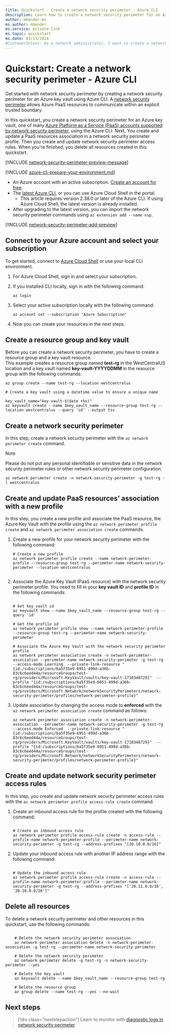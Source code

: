 ```yaml
---
title: Quickstart - Create a network security perimeter - Azure CLI
description: Learn how to create a network security perimeter for an Azure resource using Azure CLI. This example demonstrates the creation of a network security perimeter for an Azure Key Vault.
author: mbender-ms
ms.author: mbender
ms.service: private-link
ms.topic: quickstart
ms.date: 03/13/2024
#CustomerIntent: As a network administrator, I want to create a network security perimeter for an Azure resource using Azure CLI, so that I can control the network traffic to and from the resource.
---
```


# Quickstart: Create a network security perimeter - Azure CLI

Get started with network security perimeter by creating a network security perimeter for an Azure key vault using Azure CLI. A [network security perimeter](network-security-perimeter-concepts.md) allows Azure PaaS resources to communicate within an explicit trusted boundary.

In this quickstart, you create a network security perimeter for an Azure key vault, one of many [Azure Platform as a Service (PaaS) accounts supported by network security perimeter](./network-security-perimeter-concepts.md#onboarded-private-link-resources), using the Azure CLI. Next, You create and update a PaaS resources association in a network security perimeter profile. Then you create and update network security perimeter access rules. When you're finished, you delete all resources created in this quickstart.

[!INCLUDE [network-security-perimeter-preview-message](../../includes/network-security-perimeter-preview-message.md)]

[!INCLUDE [azure-cli-prepare-your-environment.md](~/reusable-content/azure-cli/azure-cli-prepare-your-environment.md)]

- An Azure account with an active subscription. [Create an account for free](https://azure.microsoft.com/free/?WT.mc_id=A261C142F).
- The [latest Azure CLI](/cli/azure/install-azure-cli), or you can use Azure Cloud Shell in the portal.
  - This article requires version 2.38.0 or later of the Azure CLI. If using Azure Cloud Shell, the latest version is already installed.
- After upgrading to the latest version, you can import the network security perimeter commands using `az extension add --name nsp`.

[!INCLUDE [network-security-perimeter-add-preview](../../includes/network-security-perimeter-add-preview.md)]


## Connect to your Azure account and select your subscription

To get started, connect to [Azure Cloud Shell](https://shell.azure.com) or use your local CLI environment.

1. For Azure Cloud Shell, sign in and select your subscription.
1. If you installed CLI locally, sign in with the following command: 

    ```azurecli-interactive
    az login 
    ```

1. Select your active subscription locally with the following command: 

    ```azurecli-interactive
    az account set --subscription "Azure Subscription"
    ```

1. Now you can create your resources in the next steps.
   
## Create a resource group and key vault

Before you can create a network security perimeter, you have to create a resource group and a key vault resource.  
This example creates a resource group named **test-rg** in the WestCentralUS location and a key vault named **key-vault-YYYYDDMM** in the resource group with the following commands:

```azurecli-interactive
az group create --name test-rg --location westcentralus

# Create a key vault using a datetime value to ensure a unique name

key_vault_name="key-vault-$(date +%s)"
az keyvault create --name $key_vault_name --resource-group test-rg --location westcentralus --query 'id' --output tsv

```
 
## Create a network security perimeter

In this step, create a network security perimeter with the `az network perimeter create` command.

> [!NOTE]
> Please do not put any personal identifiable or sensitive data in the network security perimeter rules or other network security perimeter configuration.

```azurecli-interactive
az network perimeter create -n network-security-perimeter -g test-rg -l westcentralus
```

## Create and update PaaS resources’ association with a new profile

In this step, you create a new profile and associate the PaaS resource, the Azure Key Vault with the profile using the `az network perimeter profile create` and `az network perimeter association create` commands.

1. Create a new profile for your network security perimeter with the following command:

    ```azurecli-interactive
    # Create a new profile
    az network perimeter profile create --name network-perimeter-profile --resource-group test-rg --perimeter-name network-security-perimeter --location westcentralus

    
    ```
2. Associate the Azure Key Vault (PaaS resource) with the network security perimeter profile. You need to fill in your **key vault ID** and **profile ID** in the following commands:

    ```azurecli-interactive

    # Get key vault id
    az keyvault show --name $key_vault_name --resource-group test-rg --query 'id'
    
    # Get the profile id
    az network perimeter profile show --name network-perimeter-profile --resource-group test-rg --perimeter-name network-security-perimeter

    # Associate the Azure Key Vault with the network security perimeter profile
    az network perimeter association create -n network-perimeter-association --perimeter-name network-security-perimeter -g test-rg --access-mode Learning  --private-link-resource "{id:/subscriptions/6a5f35e9-6951-499d-a36b-83c6c6eed44a/resourceGroups/test-rg/providers/Microsoft.KeyVault/vaults/key-vault-1710348729}"  --profile "{id:/subscriptions/6a5f35e9-6951-499d-a36b-83c6c6eed44a/resourceGroups/test-rg/providers/Microsoft.Network/networkSecurityPerimeters/network-security-perimeter/profiles/network-perimeter-profile}"
    
    ```
 
3. Update association by changing the access mode to **enforced** with the `az network perimeter association create` command as follows:

    ```azurecli-interactive
    az network perimeter association create -n network-perimeter-association --perimeter-name network-security-perimeter -g test-rg --access-mode Enforced  --private-link-resource "{id:/subscriptions/6a5f35e9-6951-499d-a36b-83c6c6eed44a/resourceGroups/test-rg/providers/Microsoft.KeyVault/vaults/key-vault-1710348729}"  --profile "{id:/subscriptions/6a5f35e9-6951-499d-a36b-83c6c6eed44a/resourceGroups/test-rg/providers/Microsoft.Network/networkSecurityPerimeters/network-security-perimeter/profiles/network-perimeter-profile}"
    ```

## Create and update network security perimeter access rules

In this step, you create and update network security perimeter access rules with the `az network perimeter profile access-rule create` command.

1. Create an inbound access rule for the profile created with the following command:

    ```azurecli-interactive

    # Create an inbound access rule
    az network perimeter profile access-rule create -n access-rule --profile-name network-perimeter-profile --perimeter-name network-security-perimeter -g test-rg --address-prefixes "[20.10.0.0/16]"

    ```

1. Update your inbound access rule with another IP address range with the following command:

    ```azurecli-interactive
    
    # Update the inbound access rule
    az network perimeter profile access-rule create -n access-rule --profile-name network-perimeter-profile --perimeter-name network-security-perimeter -g test-rg --address-prefixes "['20.11.0.0/16', '20.10.0.0/16']"

    ```

## Delete all resources

To delete a network security perimeter and other resources in this quickstart, use the following commands:

```azurecli-interactive

    # Delete the network security perimeter association
    az network perimeter association delete -n network-perimeter-association -g test-rg --perimeter-name network-security-perimeter

    # Delete the network security perimeter
    az network perimeter delete -g test-rg -n network-security-perimeter --yes
    
    # Delete the key vault
    az keyvault delete --name $key_vault_name --resource-group test-rg
    
    # Delete the resource group
    az group delete --name test-rg --yes --no-wait

```

## Next steps

> [!div class="nextstepaction"]
> Learn to monitor with [diagnostic logs in network security perimeter](./network-security-perimeter-diagnostic-logs.md)
